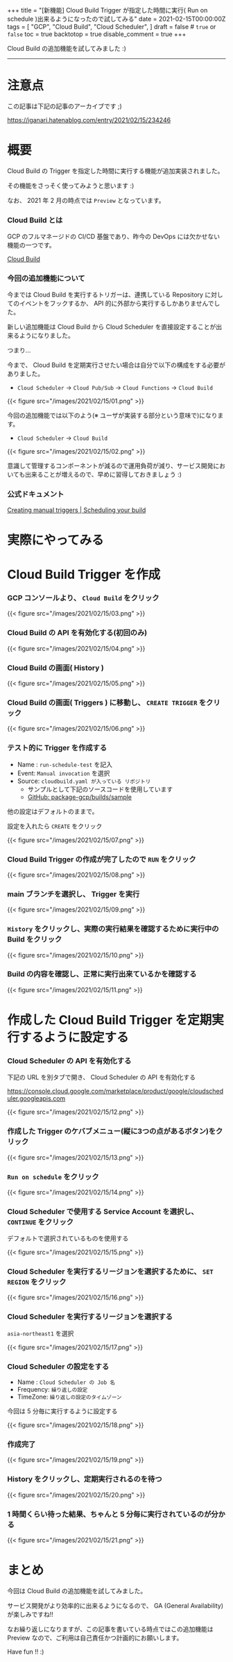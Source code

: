 +++
title = "[新機能] Cloud Build Trigger が指定した時間に実行( Run on schedule )出来るようになったので試してみる"
date = 2021-02-15T00:00:00Z
tags = [
    "GCP",
    "Cloud Build",
    "Cloud Scheduler",
]
draft = false # `true` or `false`
toc = true
backtotop = true
disable_comment = true
+++

Cloud Build の追加機能を試してみました :)

<!--more-->
---

# 注意点

この記事は下記の記事のアーカイブです ;)

https://iganari.hatenablog.com/entry/2021/02/15/234246

# 概要

Cloud Build の Trigger を指定した時間に実行する機能が追加実装されました。

その機能をさっそく使ってみようと思います :)

なお、 2021 年 2 月の時点では `Preview` となっています。

### Cloud Build とは

GCP のフルマネージドの CI/CD 基盤であり、昨今の DevOps には欠かせない機能の一つです。

[Cloud Build](https://cloud.google.com/build)

### 今回の追加機能について

今までは Cloud Build を実行するトリガーは、連携している Repository に対してのイベントをフックするか、 API 的に外部から実行するしかありませんでした。

新しい追加機能は Cloud Build から Cloud Scheduler を直接設定することが出来るようになりました。

つまり…

今まで、 Cloud Build を定期実行させたい場合は自分で以下の構成をする必要がありました。

+ `Cloud Scheduler` -> `Cloud Pub/Sub` -> `Cloud Functions` -> `Cloud Build`

{{< figure src="/images/2021/02/15/01.png" >}}

今回の追加機能では以下のよう(※ ユーザが実装する部分という意味で)になります。

+ `Cloud Scheduler` -> `Cloud Build`

{{< figure src="/images/2021/02/15/02.png" >}}

意識して管理するコンポーネントが減るので運用負荷が減り、サービス開発においても出来ることが増えるので、早めに習得しておきましょう :)

### 公式ドキュメント

[Creating manual triggers | Scheduling your build](https://cloud.google.com/build/docs/automating-builds/create-manual-triggers#scheduling_your_build)

# 実際にやってみる

# Cloud Build Trigger を作成

### GCP コンソールより、 `Cloud Build` をクリック

{{< figure src="/images/2021/02/15/03.png" >}}

### Cloud Build の API を有効化する(初回のみ)

{{< figure src="/images/2021/02/15/04.png" >}}

### Cloud Build の画面( History )

{{< figure src="/images/2021/02/15/05.png" >}}

### Cloud Build の画面( Triggers ) に移動し、 `CREATE TRIGGER` をクリック

{{< figure src="/images/2021/02/15/06.png" >}}

### テスト的に Trigger を作成する

+ Name : `run-schedule-test` を記入
+ Event: `Manual invocation` を選択
+ Source: `cloudbuild.yaml が入っている リポジトリ`
    + サンプルとして下記のソースコードを使用しています
    + [GitHub: package-gcp/builds/sample](https://github.com/iganari/package-gcp/tree/main/builds/sample)

他の設定はデフォルトのままで。

設定を入れたら `CREATE` をクリック

{{< figure src="/images/2021/02/15/07.png" >}}

### Cloud Build Trigger の作成が完了したので `RUN` をクリック

{{< figure src="/images/2021/02/15/08.png" >}}

### main ブランチを選択し、 Trigger を実行

{{< figure src="/images/2021/02/15/09.png" >}}

### `History` をクリックし、実際の実行結果を確認するために実行中の Build をクリック

{{< figure src="/images/2021/02/15/10.png" >}}

### Build の内容を確認し、正常に実行出来ているかを確認する

{{< figure src="/images/2021/02/15/11.png" >}}

# 作成した Cloud Build Trigger を定期実行するように設定する

### Cloud Scheduler の API を有効化する

下記の URL を別タブで開き、 Cloud Scheduler の API を有効化する

https://console.cloud.google.com/marketplace/product/google/cloudscheduler.googleapis.com

{{< figure src="/images/2021/02/15/12.png" >}}

### 作成した Trigger のケバブメニュー(縦に3つの点があるボタン)をクリック

{{< figure src="/images/2021/02/15/13.png" >}}

### `Run on schedule` をクリック

{{< figure src="/images/2021/02/15/14.png" >}}

### Cloud Scheduler で使用する Service Account を選択し、 `CONTINUE` をクリック

デフォルトで選択されているものを使用する

{{< figure src="/images/2021/02/15/15.png" >}}

### Cloud Scheduler を実行するリージョンを選択するために、 `SET REGION` をクリック

{{< figure src="/images/2021/02/15/16.png" >}}

### Cloud Scheduler を実行するリージョンを選択する

`asia-northeast1` を選択

{{< figure src="/images/2021/02/15/17.png" >}}

### Cloud Scheduler の設定をする

+ Name : `Cloud Scheduler の Job 名`
+ Frequency: `繰り返しの設定`
+ TimeZone: `繰り返しの設定のタイムゾーン`

今回は 5 分毎に実行するように設定する

{{< figure src="/images/2021/02/15/18.png" >}}

### 作成完了

{{< figure src="/images/2021/02/15/19.png" >}}

### History をクリックし、定期実行されるのを待つ

{{< figure src="/images/2021/02/15/20.png" >}}

### 1 時間くらい待った結果、ちゃんと 5 分毎に実行されているのが分かる

{{< figure src="/images/2021/02/15/21.png" >}}

# まとめ

今回は Cloud Build の追加機能を試してみました。

サービス開発がより効率的に出来るようになるので、 GA (General Availability) が楽しみですね!!

なお繰り返しになりますが、この記事を書いている時点ではこの追加機能は Preview なので、ご利用は自己責任かつ計画的にお願いします。

Have fun !! :)
